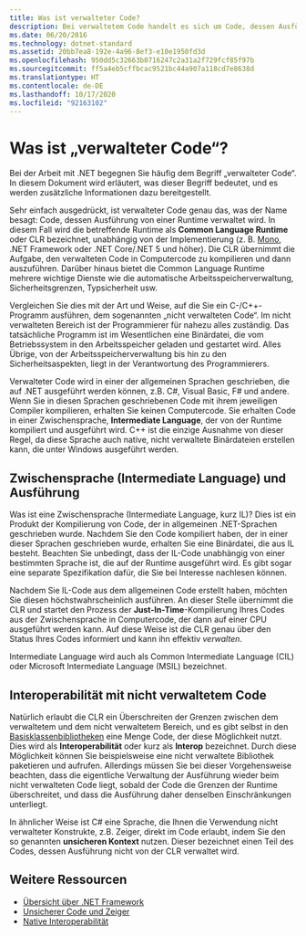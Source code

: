```yaml
---
title: Was ist verwalteter Code?
description: Bei verwaltetem Code handelt es sich um Code, dessen Ausführung von einer Runtime verwaltet wird, der Common Language Runtime (CLR).
ms.date: 06/20/2016
ms.technology: dotnet-standard
ms.assetid: 20bb7ea8-192e-4a96-8ef3-e10e1950fd3d
ms.openlocfilehash: 950dd5c32663b0716247c2a31a2f729fcf85f97b
ms.sourcegitcommit: ff5a4eb5cffbcac9521bc44a907a118cd7e8638d
ms.translationtype: HT
ms.contentlocale: de-DE
ms.lasthandoff: 10/17/2020
ms.locfileid: "92163102"
---
```

# <a name="what-is-managed-code"></a>Was ist „verwalteter Code“?

Bei der Arbeit mit .NET begegnen Sie häufig dem Begriff „verwalteter Code“. In diesem Dokument wird erläutert, was dieser Begriff bedeutet, und es werden zusätzliche Informationen dazu bereitgestellt.

Sehr einfach ausgedrückt, ist verwalteter Code genau das, was der Name besagt: Code, dessen Ausführung von einer Runtime verwaltet wird. In diesem Fall wird die betreffende Runtime als **Common Language Runtime** oder CLR bezeichnet, unabhängig von der Implementierung (z. B. [Mono](https://www.mono-project.com/), .NET Framework oder .NET Core/.NET 5 und höher). Die CLR übernimmt die Aufgabe, den verwalteten Code in Computercode zu kompilieren und dann auszuführen. Darüber hinaus bietet die Common Language Runtime mehrere wichtige Dienste wie die automatische Arbeitsspeicherverwaltung, Sicherheitsgrenzen, Typsicherheit usw.

Vergleichen Sie dies mit der Art und Weise, auf die Sie ein C-/C++-Programm ausführen, dem sogenannten „nicht verwalteten Code“. Im nicht verwalteten Bereich ist der Programmierer für nahezu alles zuständig. Das tatsächliche Programm ist im Wesentlichen eine Binärdatei, die vom Betriebssystem in den Arbeitsspeicher geladen und gestartet wird. Alles Übrige, von der Arbeitsspeicherverwaltung bis hin zu den Sicherheitsaspekten, liegt in der Verantwortung des Programmierers.

Verwalteter Code wird in einer der allgemeinen Sprachen geschrieben, die auf .NET ausgeführt werden können, z.B. C#, Visual Basic, F# und andere. Wenn Sie in diesen Sprachen geschriebenen Code mit ihrem jeweiligen Compiler kompilieren, erhalten Sie keinen Computercode. Sie erhalten Code in einer Zwischensprache, **Intermediate Language**, der von der Runtime kompiliert und ausgeführt wird. C++ ist die einzige Ausnahme von dieser Regel, da diese Sprache auch native, nicht verwaltete Binärdateien erstellen kann, die unter Windows ausgeführt werden.

## <a name="intermediate-language--execution"></a>Zwischensprache (Intermediate Language) und Ausführung

Was ist eine Zwischensprache (Intermediate Language, kurz IL)? Dies ist ein Produkt der Kompilierung von Code, der in allgemeinen .NET-Sprachen geschrieben wurde. Nachdem Sie den Code kompiliert haben, der in einer dieser Sprachen geschrieben wurde, erhalten Sie eine Binärdatei, die aus IL besteht. Beachten Sie unbedingt, dass der IL-Code unabhängig von einer bestimmten Sprache ist, die auf der Runtime ausgeführt wird. Es gibt sogar eine separate Spezifikation dafür, die Sie bei Interesse nachlesen können.

Nachdem Sie IL-Code aus dem allgemeinen Code erstellt haben, möchten Sie diesen höchstwahrscheinlich ausführen. An dieser Stelle übernimmt die CLR und startet den Prozess der **Just-In-Time**-Kompilierung Ihres Codes aus der Zwischensprache in Computercode, der dann auf einer CPU ausgeführt werden kann. Auf diese Weise ist die CLR genau über den Status Ihres Codes informiert und kann ihn effektiv _verwalten_.

Intermediate Language wird auch als Common Intermediate Language (CIL) oder Microsoft Intermediate Language (MSIL) bezeichnet.

## <a name="unmanaged-code-interoperability"></a>Interoperabilität mit nicht verwaltetem Code

Natürlich erlaubt die CLR ein Überschreiten der Grenzen zwischen dem verwaltetem und dem nicht verwaltetem Bereich, und es gibt selbst in den [Basisklassenbibliotheken](framework-libraries.md) eine Menge Code, der diese Möglichkeit nutzt. Dies wird als **Interoperabilität** oder kurz als **Interop** bezeichnet. Durch diese Möglichkeit können Sie beispielsweise eine nicht verwaltete Bibliothek paketieren und aufrufen. Allerdings müssen Sie bei dieser Vorgehensweise beachten, dass die eigentliche Verwaltung der Ausführung wieder beim nicht verwalteten Code liegt, sobald der Code die Grenzen der Runtime überschreitet, und dass die Ausführung daher denselben Einschränkungen unterliegt.

In ähnlicher Weise ist C# eine Sprache, die Ihnen die Verwendung nicht verwalteter Konstrukte, z.B. Zeiger, direkt im Code erlaubt, indem Sie den so genannten **unsicheren Kontext** nutzen. Dieser bezeichnet einen Teil des Codes, dessen Ausführung nicht von der CLR verwaltet wird.

## <a name="more-resources"></a>Weitere Ressourcen

* [Übersicht über .NET Framework](../framework/get-started/overview.md)
* [Unsicherer Code und Zeiger](../csharp/programming-guide/unsafe-code-pointers/index.md)
* [Native Interoperabilität](./native-interop/index.md)
